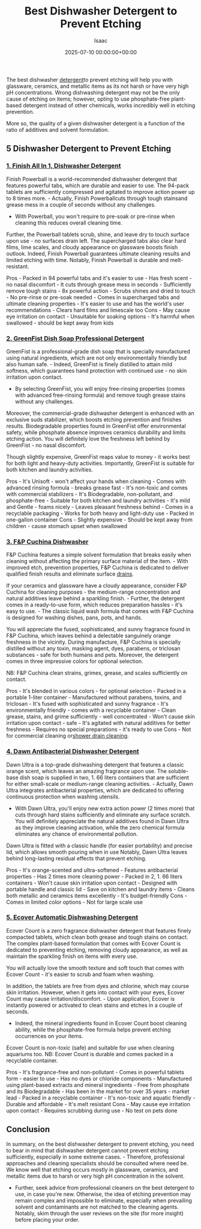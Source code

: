 ﻿---
title: Best Dishwasher Detergent to Prevent Etching
description: The best dishwasher detergent to prevent etching will help you with glassware, ceramics, and metallic items as its not harsh or have very high pH...
slug: /best-dishwasher-detergent-to-prevent-etching/
date: 2025-07-10 00:00:00+00:00
lastmod: 2025-07-10 00:00:00+03:00
author: Isaac
categories:

- Drains

- Product Reviews
tags:

- drains

- detergent

- etching
layout: post
---

The best dishwasher [detergent](https://pestpolicy.com/best-dishwasher-detergent/)to prevent etching will help you with glassware, ceramics, and metallic items as its not harsh or have very high pH concentrations. Wrong dishwashing detergent may not be the only cause of etching on items; however, opting to use phosphate-free plant-based detergent instead of other chemicals, works incredibly well in etching prevention.

More so, the quality of a given dishwasher detergent is a function of the ratio of additives and solvent formulation.

##  5 Dishwasher Detergent to Prevent Etching

###  [1. Finish All In 1, Dishwasher Detergent](https://www.amazon.com/dp/B06XX33G82/?tag=p-policy-20)

Finish Powerball is a world-recommended dishwasher detergent that features powerful tabs, which are durable and easier to use. The 94-pack tablets are sufficiently compressed and agitated to improve action power up to 8 times more. - Actually, Finish Powerballcuts through tough stainsand grease mess in a couple of seconds without any challenges.

- With Powerball, you won't require to pre-soak or pre-rinse when cleaning this reduces overall cleaning time.

Further, the Powerball tablets scrub, shine, and leave dry to touch surface upon use - no surfaces drain left. The supercharged tabs also clear hard films, lime scales, and cloudy appearance on glassware boosts finish outlook. Indeed, Finish Powerball guarantees ultimate cleaning results and limited etching with time. Notably, Finish Powerball is durable and melt-resistant.

Pros - Packed in 94 powerful tabs and it's easier to use - Has fresh scent - no nasal discomfort - It cuts through grease mess in seconds - Sufficiently remove tough stains - 8x powerful action - Scrubs shines and dried to touch - No pre-rinse or pre-soak needed - Comes in supercharged tabs and ultimate cleaning properties - It's easier to use and has the world's user recommendations - Clears hard films and limescale too Cons - May cause eye irritation on contact - Unsuitable for soaking options - It's harmful when swallowed - should be kept away from kids

###  [2. GreenFist Dish Soap Professional Detergent](https://www.amazon.com/dp/B076X8CBX1/?tag=p-policy-20)

GreenFist is a professional-grade dish soap that is specially manufactured using natural ingredients, which are not only environmentally friendly but also human safe. - Indeed, GreenFist is finely distilled to attain mild softness, which guarantees hand protection with continued use - no skin irritation upon contact.

- By selecting GreenFist, you will enjoy free-rinsing properties (comes with advanced free-rinsing formula) and remove tough grease stains without any challenges.

Moreover, the commercial-grade dishwasher detergent is enhanced with an exclusive suds stabilizer, which boosts etching prevention and finishes results. Biodegradable properties found in GreenFist offer environmental safety, while phosphate absence improves ceramics durability and limits etching action. You will definitely love the freshness left behind by GreenFist - no nasal discomfort.

Though slightly expensive, GreenFist reaps value to money - it works best for both light and heavy-duty activities. Importantly, GreenFist is suitable for both kitchen and laundry activities.

Pros - It's Unisoft - won't affect your hands when cleaning - Comes with advanced rinsing formula - breaks grease fast - It's non-toxic and comes with commercial stabilizers - It's Biodegradable, non-pollutant, and phosphate-free - Suitable for both kitchen and laundry activities - It's mild and Gentle - foams nicely - Leaves pleasant freshness behind - Comes in a recyclable packaging - Works for both heavy and light-duty use - Packed in one-gallon container Cons - Slightly expensive - Should be kept away from children - cause stomach upset when swallowed

###  [3. F&P Cuchina Dishwasher](https://www.amazon.com/dp/B07V1WVTB6/?tag=p-policy-20)

F&P Cuchina features a simple solvent formulation that breaks easily when cleaning without affecting the primary surface material of the item. - With improved etch, prevention properties, F&P Cuchina is dedicated to deliver qualified finish results and eliminate surface [drains](https://pestpolicy.com/best-car-wash-soap/).

If your ceramics and glassware have a cloudy appearance, consider F&P Cuchina for cleaning purposes - the medium-range concentration and natural additives leave behind a sparkling finish. - Further, the detergent comes in a ready-to-use form, which reduces preparation hassles - it's easy to use. - The classic liquid wash formula that comes with F&P Cuchina is designed for washing dishes, pans, pots, and hands.

You will appreciate the fused, sophisticated, and sunny fragrance found in F&P Cuchina, which leaves behind a delectable sanguinely orange freshness in the vicinity. During manufacture, F&P Cuchina is specially distilled without any toxin, masking agent, dyes, parabens, or triclosan substances - safe for both humans and pets. Moreover, the detergent comes in three impressive colors for optional selection.

NB: F&P Cuchina clean strains, grimes, grease, and scales sufficiently on contact.

Pros - It's blended in various colors - for optional selection - Packed in a portable 1-liter container - Manufactured without parabens, toxins, and triclosan - It's fused with sophisticated and sunny fragrance - It's environmentally friendly - comes with a recyclable container - Clean grease, stains, and grime sufficiently - well concentrated - Won't cause skin irritation upon contact - safe - It's agitated with natural additives for better freshness - Requires no special preparations - it's ready to use Cons - Not for commercial cleaning or[shower drain cleaning](https://pestpolicy.com/best-shower-drain-cleaner/).

###  [4. Dawn Antibacterial Dishwasher Detergent](https://www.amazon.com/dp/B07FYVKGSR/?tag=p-policy-20)

Dawn Ultra is a top-grade dishwashing detergent that features a classic orange scent, which leaves an amazing fragrance upon use. The soluble-base dish soap is supplied in two, 1. 66 liters containers that are sufficient for either small-scale or medium-range cleaning activities. - Actually, Dawn Ultra integrates antibacterial properties, which are dedicated to offering continuous protection when washing utensils.

- With Dawn Ultra, you'll enjoy new extra action power (2 times more) that cuts through hard stains sufficiently and eliminate any surface scratch. You will definitely appreciate the natural additives found in Dawn Ultra as they improve cleaning activation, while the zero chemical formula eliminates any chance of environmental pollution.

Dawn Ultra is fitted with a classic handle (for easier portability) and precise lid, which allows smooth pouring when in use Notably, Dawn Ultra leaves behind long-lasting residual effects that prevent etching.

Pros - It's orange-scented and ultra-softened - Features antibacterial properties - Has 2 times more cleaning power - Packed in 2, 1. 66 liters containers - Won't cause skin irritation upon contact - Designed with portable handle and classic lid - Save on kitchen and laundry items - Cleans both metallic and ceramics items excellently - It's budget-friendly Cons - Comes in limited color options - Not for large scale use

###  [5. Ecover Automatic Dishwashing Detergent](https://www.amazon.com/dp/B0080L99GC/?tag=p-policy-20)

Ecover Count is a zero fragrance dishwasher detergent that features finely compacted tablets, which clean both grease and tough stains on contact. The complex plant-based formulation that comes with Ecover Count is dedicated to preventing etching, removing cloudy appearance, as well as maintain the sparkling finish on items with every use.

You will actually love the smooth texture and soft touch that comes with Ecover Count - it's easier to scrub and foam when washing.

In addition, the tablets are free from dyes and chlorine, which may course skin irritation. However, when it gets into contact with your eyes, Ecover Count may cause irritation/discomfort. - Upon application, Ecover is instantly powered or activated to clean stains and etches in a couple of seconds.

- Indeed, the mineral ingredients found in Ecover Count boost cleaning ability, while the phosphate-free formula helps prevent etching occurrences on your items.

Ecover Count is non-toxic (safe) and suitable for use when cleaning aquariums too. NB: Ecover Count is durable and comes packed in a recyclable container.

Pros - It's fragrance-free and non-pollutant - Comes in powerful tablets form - easier to use - Has no dyes or chloride components - Manufactured using plant-based extracts and mineral ingredients - Free from phosphate and its Biodegradable - Has been in the market for over 35 years - market lead - Packed in a recyclable container - It's non-toxic and aquatic friendly - Durable and affordable - It's melt resistant Cons - May cause eye irritation upon contact - Requires scrubbing during use - No test on pets done

##  Conclusion

In summary, on the best dishwasher detergent to prevent etching, you need to bear in mind that dishwasher detergent cannot prevent etching sufficiently, especially in some extreme cases. - Therefore, professional approaches and cleaning specialists should be consulted where need be. We know well that etching occurs mostly in glassware, ceramics, and metallic items due to harsh or very high pH concentration in the solvent.

- Further, seek advice from professional cleaners on the best detergent to use, in case you're new. Otherwise, the idea of etching prevention may remain complex and impossible to eliminate, especially when prevailing solvent and contaminants are not matched to the cleaning agents. Notably, skim through the user reviews on the site (for more insight) before placing your order.
